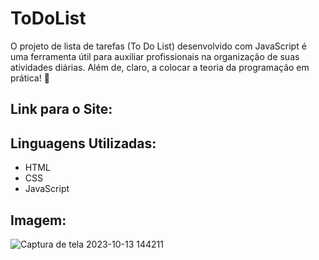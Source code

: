 # ToDoList
O projeto de lista de tarefas (To Do List) desenvolvido com JavaScript é uma ferramenta útil 
para auxiliar profissionais na organização de suas atividades diárias. Além de, claro, a colocar a teoria da programação em prática! 👏
## Link para o Site:

## Linguagens Utilizadas:
- HTML
- CSS
- JavaScript
## Imagem:
![Captura de tela 2023-10-13 144211](https://github.com/SarahRayssa/ToDoList/assets/110303519/580b9e1d-883b-437e-bd42-341e6d5689b1)
